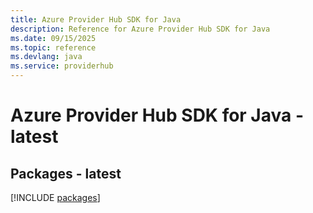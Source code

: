 ```yaml
---
title: Azure Provider Hub SDK for Java
description: Reference for Azure Provider Hub SDK for Java
ms.date: 09/15/2025
ms.topic: reference
ms.devlang: java
ms.service: providerhub
---
```

# Azure Provider Hub SDK for Java - latest
## Packages - latest
[!INCLUDE [packages](provider-hub-index.md)]